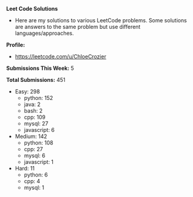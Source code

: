**Leet Code Solutions**

- Here are my solutions to various LeetCode problems. Some solutions are answers to the same problem but use different languages/approaches.

**Profile:**

- https://leetcode.com/u/ChloeCrozier

**Submissions This Week:** 5

**Total Submissions:** 451
- Easy: 298
  - python: 152
  - java: 2
  - bash: 2
  - cpp: 109
  - mysql: 27
  - javascript: 6
- Medium: 142
  - python: 108
  - cpp: 27
  - mysql: 6
  - javascript: 1
- Hard: 11
  - python: 6
  - cpp: 4
  - mysql: 1